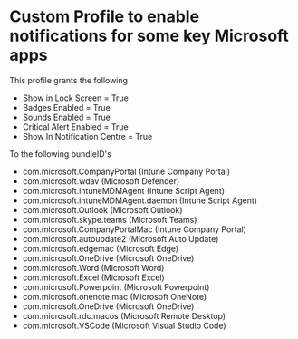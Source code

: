 # Custom Profile to enable notifications for some key Microsoft apps

This profile grants the following

- Show in Lock Screen = True
- Badges Enabled = True
- Sounds Enabled = True
- Critical Alert Enabled = True
- Show In Notification Centre = True

To the following bundleID's

- com.microsoft.CompanyPortal (Intune Company Portal)
- com.microsoft.wdav (Microsoft Defender)
- com.microsoft.intuneMDMAgent (Intune Script Agent)
- com.microsoft.intuneMDMAgent.daemon (Intune Script Agent)
- com.microsoft.Outlook (Microsoft Outlook)
- com.microsoft.skype.teams (Microsoft Teams)
- com.microsoft.CompanyPortalMac (Intune Company Portal)
- com.microsoft.autoupdate2	(Microsoft Auto Update)
- com.microsoft.edgemac (Microsoft Edge)
- com.microsoft.OneDrive (Microsoft OneDrive)
- com.microsoft.Word (Microsoft Word)
- com.microsoft.Excel (Microsoft Excel)
- com.microsoft.Powerpoint (Microsoft Powerpoint)
- com.microsoft.onenote.mac (Microsoft OneNote)
- com.microsoft.OneDrive (Microsoft OneDrive)
- com.microsoft.rdc.macos (Microsoft Remote Desktop)
- com.microsoft.VSCode (Microsoft Visual Studio Code)
